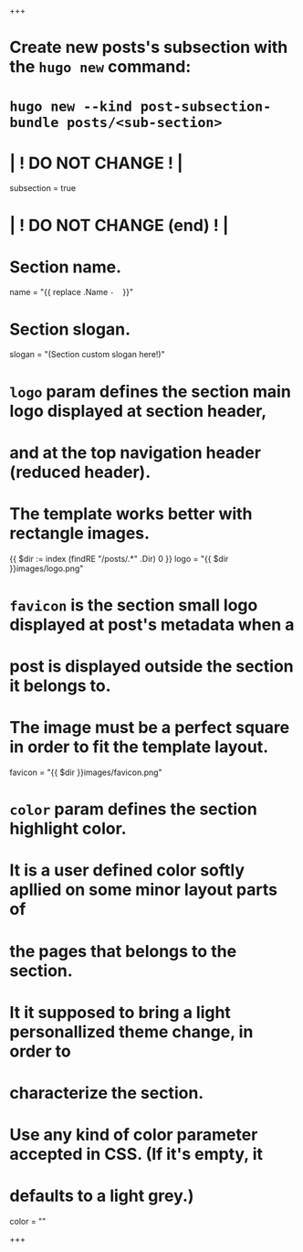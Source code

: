 +++
# Create new posts's subsection with the `hugo new` command: 
# `hugo new --kind post-subsection-bundle posts/<sub-section>`

# | ! DO NOT CHANGE ! | 
subsection = true
# | ! DO NOT CHANGE (end) ! | 

# Section name.
name = "{{ replace .Name `-` ` ` }}"

# Section slogan.
slogan = "(Section custom slogan here!)"

# `logo` param defines the section main logo displayed at section header,
# and at the top navigation header (reduced header).
#
# The template  works better with rectangle images.
{{ $dir := index (findRE "/posts/.*" .Dir) 0 }}
logo = "{{ $dir }}images/logo.png"

# `favicon` is the section small logo displayed at post's metadata when a 
# post is displayed outside the section it belongs to.
#
# The image must be a perfect square in order to fit the template layout.
favicon = "{{ $dir }}images/favicon.png"

# `color` param defines the section highlight color.
#
# It is a user defined color softly apllied on some minor layout parts of
# the pages that belongs to the section.
# 
# It it supposed to bring a light personallized theme change, in order to
# characterize the section.
# 
# Use any kind of color parameter accepted in CSS. (If it's empty, it
# defaults to a light grey.)
color = ""

+++
